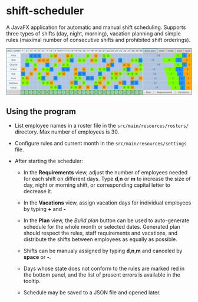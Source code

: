 # shift-scheduler

A JavaFX application for automatic and manual shift scheduling. Supports three types of shifts (day, night, morning),
vacation planning and simple rules (maximal number of consecutive shifts and prohibited shift orderings).

![screenshot](screenshot.png)

## Using the program

* List employee names in a roster file in the `src/main/resources/rosters/` directory. Max number of employees is 30.
 
* Configure rules and current month in the `src/main/resources/settings` file.

* After starting the scheduler:
  * In the __Requirements__ view, adjust the number of employees needed for each shift on different days.
    Type __d__,__n__ or __m__ to increase the size of day, night or morning shift, or corresponding capital 
    letter to decrease it.
  
  * In the __Vacations__ view, assign vacation days for individual employees by typing __+__ and __-__
  
  * In the __Plan__ view, the *Build plan* button can be used to auto-generate schedule for the whole month
    or selected dates. Generated plan should respect the rules, staff requirements and vacations, and distribute
    the shifts between employees as equally as possible. 
    
  * Shifts can be manualy assigned by typing __d__,__n__,__m__  and canceled by __space__ or __-__.

  * Days whose state does not conform to the rules are marked red in the bottom panel, and the list of present
    errors is available in the tooltip.

  * Schedule may be saved to a JSON file and opened later.
